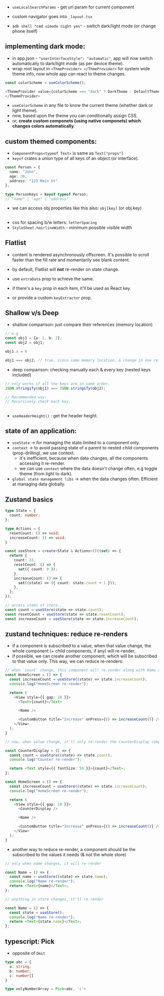 - `useLocalSearchParams` - get url param for current component
- custom navigator goes into `_layout.tsx`

- `adb shell "cmd uimode night yes"` - switch dark/light mode (or change phone itself)

## implementing dark mode:
- in app.json - `"userInterfaceStyle": "automatic"`, app will now switch automatically to dark/light mode
(as per device theme).
- wrap root layout in `<ThmeProvider> </ThmeProvider>` for system wide theme info, now whole app can react
to theme changes.
```typescript
const colorScheme = useColorScheme();

<ThemeProvider value={colorScheme === "dark" ? DarkTheme : DefaultTheme}>
</ThemeProvider>
```
- `useColorScheme` in any file to know the current theme (whether dark or light theme).
- now, based upon the theme you can conditionally assign CSS.
- or, **create custom componets (using native componets) which changes colors automatically**.

## custom themed components:
- `ComponentProps<typeof Text>` is same as `Text["props"]`
- `keyof` crates a union type of all keys of an object (or interface).
```typescript
const Person = {
  name: "John",
  age: 30,
  address: "123 Main St"
};

type PersonKeys = keyof typeof Person;
// "name" | "age" | "address"
```
- we can access obj properties like this also: `obj[key]` (or obj.key)

##
- css for spacing b/w letters: `letterSpacing`
- `StyleSheet.hairlineWidth` - minimum possible visible width

## Flatlist
- content is rendered asynchronously offscreen. It's possible to scroll faster than the fill rate and momentarily see blank content.

- by default, Flatlist will **not** re-render on state change.
- use `extraData` prop to achieve the same.

- if there's a `key` prop in each item, it'll be used as React key.
- or provide a custom `keyExtractor` prop.

## Shallow v/s Deep
- shallow comparison: just compare their references (memory location)
```typescript
// e.g
const obj1 = {a: 1, b: 2};
const obj2 = obj1;

obj1.a = 9

obj1 === obj2; // true, since same memory location, & change in one reflects in another.
```
- deep comparison: checking manually each & every key (nested keys included)
```typescript
// only works if all the keys are in same order.
JSON.stringify(obj1) === JSON.stringify(obj2);

// Recommended way:
// Recursively check each key.
```
##
- `useHeaderHeight()` : get the header height.

## state of an application:
- `useState` -> for managing the state limited to a component only.
- `context` -> to avoid passing state of a parent to nested child components (prop-drilling), we use context.
  - it's inefficient, because when data changes, all the components accessing it re-render.
  - we can use `context` where the data doesn't change often, e.g toggle theme (from light to dark).
- `global state management libs` -> when the data changes often. Efficient at managing data globally.

## Zustand basics
```typescript
type State = {
  count: number;
};

type Actions = {
  resetCount: () => void;
  increaseCount: () => void;
}

const useStore = create<State & Actions>()((set) => {
  return {
    count: 33,
    resetCount: () => {
      set({ count: 0 });
    },
    increaseCount: () => {
      set((state) => ({ count: state.count + 1 }));
    },
  };
});

// access items of store...
const count = useStore(state => state.count);
const resetCount = useStore(state => state.resetCount);
const increaseCount = useStore(state => state.increaseCount);
```
## zustand techniques: reduce re-renders
- if a component is subscribed to a value, when that value change, the whole component (+ child components, if any) will re-render,
- if possible, we can create another component, which will be subscribed to that value only. This way, we can reduce re-renders:
```typescript
// when `count` change, this component will re-render along with Name component
const HomeScreen = () => {
  const increaseCount = useStore((state) => state.increaseCount);
  console.log("HomeScreen re-render");

  return (
    <View style={{ gap: 10 }}>
      <Text>{count}</Text>

      <Name />

      <CustomButton title="Increase" onPress={() => increaseCount()} />
    </View>
  );
}
```
```typescript
// now, when value change, it'll only re-render the CounterDisplay component

const CounterDisplay = () => {
  const count = useStore((state) => state.count);
  console.log("Counter re-render");

  return <Text style={{ fontSize: 50 }}>{count}</Text>;
};

const HomeScreen = () => {
  const increaseCount = useStore((state) => state.increaseCount);
  console.log("HomeScreen re-render");

  return (
    <View style={{ gap: 10 }}>
      <CounterDisplay />

      <Name />

      <CustomButton title="Increase" onPress={() => increaseCount()} />
    </View>
  );
}
```
- another way to reduce re-render, a component should be the subscribed to the values it needs (& not the whole store)
```typescript
// only when name changes, it will re-render

const Name = () => {
  const name = useStore((state) => state.name);
  console.log("Name re-render");
  return <Text>{name}</Text>;
};
```
```typescript
// anything in store changes, it'll re-render

const Name = () => {
  const state = useStore();
  console.log("Name re-render");
  return <Text>{state.name}</Text>;
};
```
## typescript: Pick
- opposite of `Omit`
```typescript
type abc = {
  a: string;
  b: number;
  c: number[]
}

type onlyNumberArray = Pick<abc, 'c'>
```

